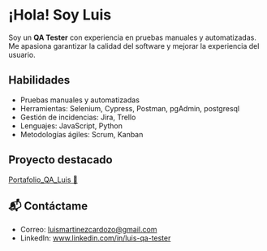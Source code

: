 # ¡Hola! Soy Luis

Soy un **QA Tester** con experiencia en pruebas manuales y automatizadas. Me apasiona garantizar la calidad del software y mejorar la experiencia del usuario.

## Habilidades

- Pruebas manuales y automatizadas
- Herramientas: Selenium, Cypress, Postman, pgAdmin, postgresql
- Gestión de incidencias: Jira, Trello
- Lenguajes: JavaScript, Python
- Metodologías ágiles: Scrum, Kanban

## Proyecto destacado
[Portafolio_QA_Luis 📁](https://github.com/LuisQatest/Portafolio_QA_Luis) 


## 📬 Contáctame

- Correo: luismartinezcardozo@gmail.com
- LinkedIn: www.linkedin.com/in/luis-qa-tester
